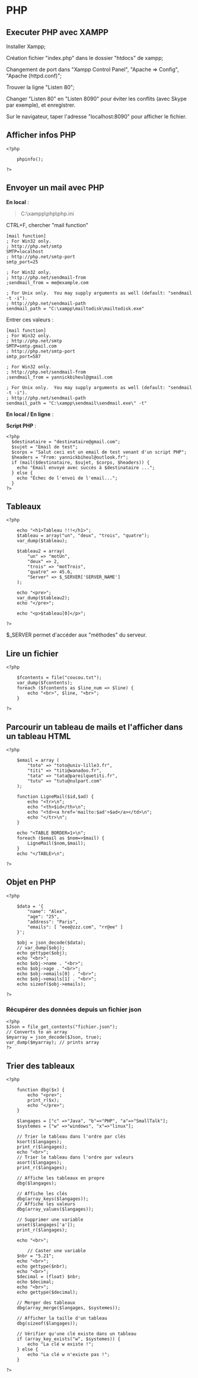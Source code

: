 # PHP

## Executer PHP avec XAMPP

Installer Xampp;

Création fichier "index.php" dans le dossier "htdocs" de xampp;

Changement de port dans "Xampp Control Panel", "Apache => Config",  "Apache (httpd.conf)";

Trouver la ligne "Listen 80";

Changer "Listen 80" en "Listen 8090" pour éviter les conflits (avec Skype par exemple), et enregistrer.

Sur le navigateur, taper l'adresse "localhost:8090" pour afficher le fichier.

## Afficher infos PHP
```
<?php

    phpinfo();

?>
```

## Envoyer un mail avec PHP

**En local** :
>C:\xampp\php\php.ini

CTRL+F, chercher "mail function"
```
[mail function]
; For Win32 only.
; http://php.net/smtp
SMTP=localhost
; http://php.net/smtp-port
smtp_port=25

; For Win32 only.
; http://php.net/sendmail-from
;sendmail_from = me@example.com

; For Unix only.  You may supply arguments as well (default: "sendmail -t -i").
; http://php.net/sendmail-path
sendmail_path = "C:\xampp\mailtodisk\mailtodisk.exe"
```
Entrer ces valeurs :
```
[mail function]
; For Win32 only.
; http://php.net/smtp
SMTP=smtp.gmail.com
; http://php.net/smtp-port
smtp_port=587

; For Win32 only.
; http://php.net/sendmail-from
;sendmail_from = yannickbiheul@gmail.com

; For Unix only.  You may supply arguments as well (default: "sendmail -t -i").
; http://php.net/sendmail-path
sendmail_path = "C:\xampp\sendmail\sendmail.exe\" -t"
```
**En local / En ligne** :

**Script PHP** :
```
<?php
  $destinataire = "destinataire@gmail.com";
  $sujet = "Email de test";
  $corps = "Salut ceci est un email de test venant d'un script PHP";
  $headers = "From: yannickbiheul@outlook.fr";
  if (mail($destinataire, $sujet, $corps, $headers)) {
    echo "Email envoyé avec succès à $destinataire ...";
  } else {
    echo "Échec de l'envoi de l'email...";
  }
?>
```

## Tableaux
```
<?php

    echo "<h1>Tableau !!!</h1>";
    $tableau = array("un", "deux", "trois", "quatre");
    var_dump($tableau);

    $tableau2 = array(
        "un" => "motUn",
        "deux" => 2,
        "trois" => "motTrois",
        "quatre" => 45.6,
        "Server" => $_SERVER['SERVER_NAME']
    );

    echo "<pre>";
    var_dump($tableau2);
    echo "</pre>";

    echo "<p>$tableau[0]</p>";

?>
```
$_SERVER permet d'accéder aux "méthodes" du serveur.



## Lire un fichier
```
<?php

    $fcontents = file("coucou.txt");
    var_dump($fcontents);
    foreach ($fcontents as $line_num => $line) {
        echo "<br>", $line, "<br>";
    }

?>
```

## Parcourir un tableau de mails et l'afficher dans un tableau HTML
```
<?php

    $email = array (
        "toto" => "toto@univ-lille3.fr",
        "titi" => "titi@wanadoo.fr",
        "tata" => "tata@pareilquetiti.fr",
        "tutu" => "tutu@nulpart.com"
    );

    function LigneMail($id,$ad) {
        echo "<tr>\n";
        echo "<th>$id</th>\n";
        echo "<td><a href='mailto:$ad'>$ad</a></td>\n";
        echo "</tr>\n";
    }

    echo "<TABLE BORDER=1>\n";
    foreach ($email as $nom=>$mail) {
        LigneMail($nom,$mail);
    }
    echo "</TABLE>\n";

?>
```

## Objet en PHP
```
<?php

    $data = '{
        "name": "Alex",
        "age": "25",
        "address": "Paris",
        "emails": [ "eee@zzz.com", "rr@ee" ]
    }';

    $obj = json_decode($data);
    // var_dump($obj);
    echo gettype($obj);
    echo "<br>";
    echo $obj->name . "<br>";
    echo $obj->age . "<br>";
    echo $obj->emails[0] . "<br>";
    echo $obj->emails[1] . "<br>";
    echo sizeof($obj->emails);

?>
```

### Récupérer des données depuis un fichier json
```
<?php
$Json = file_get_contents("fichier.json");
// Converts to an array 
$myarray = json_decode($Json, true);
var_dump($myarray); // prints array
?>
```

## Trier des tableaux
```
<?php

    function dbg($x) {
        echo "<pre>";
        print_r($x);
        echo "</pre>";
    }

    $langages = ["c" =>"Java", "b"=>"PHP", "a"=>"SmallTalk"];
    $systemes = ["w" =>"windows", "x"=>"linux"];

    // Trier le tableau dans l'ordre par clés
    ksort($langages);
    print_r($langages);
    echo "<br>";
    // Trier le tableau dans l'ordre par valeurs
    asort($langages);
    print_r($langages);

    // Affiche les tableaux en propre
    dbg($langages);

    // Affiche les clés
    dbg(array_keys($langages));
    // Affiche les valeurs
    dbg(array_values($langages));

    // Supprimer une variable
    unset($langages['a']);
    print_r($langages);

    echo "<br>";

        // Caster une variable
    $nbr = "5.21";
    echo "<br>";
    echo gettype($nbr);
    echo "<br>";
    $decimal = (float) $nbr;
    echo $decimal;
    echo "<br>";
    echo gettype($decimal);

    // Merger des tableaux
    dbg(array_merge($langages, $systemes));

    // Afficher la taille d'un tableau
    dbg(sizeof($langages));

    // Vérifier qu'une clé existe dans un tableau
    if (array_key_exists("w", $systemes)) {
        echo "La clé w existe !";
    } else {
        echo "La clé w n'existe pas !";
    }

?>
```
